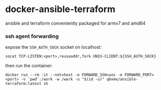 # docker-ansible-terraform

ansible and terraform conveniently packaged for armv7 and amd64

### ssh agent forwarding

expose the `SSH_AUTH_SOCK` socket on localhost:

```
socat TCP-LISTEN:<port>,reuseaddr,fork UNIX-CLIENT:${SSH_AUTH_SOCK}
```

then run the container:

```
docker run --rm -it --net=host -e FORWARD_SSH=yes -e FORWARD_PORT=<port> -v `pwd`:/work -w /work -u "$(id -u)" qmxme/ansible-terraform:latest sh
```
